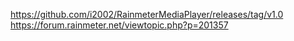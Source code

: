 https://github.com/i2002/RainmeterMediaPlayer/releases/tag/v1.0
https://forum.rainmeter.net/viewtopic.php?p=201357
